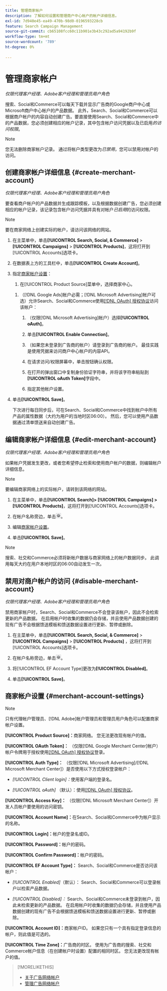 ```yaml
---
title: 管理商家帐户
description: 了解如何设置和管理商户中心帐户的帐户详细信息。
exl-id: 7d940e45-ea49-470b-98d0-0196593228cb
feature: Search Campaign Management
source-git-commit: cb65108fcc60c11b901e3b43c292ad5a94192b9f
workflow-type: tm+mt
source-wordcount: '789'
ht-degree: 0%

---
```


# 管理商家帐户

*仅限代理客户经理、Adobe客户经理和管理员用户角色*

搜索、Social和Commerce可以每天下载并显示广告商的Google商户中心或Microsoft商户中心帐户的产品数据。 此外，Search、Social和Commerce可以根据商户帐户的内容自动创建广告。要直接使用Search、Social和Commerce中的产品数据，您必须创建相应的帐户记录，其中包含帐户访问凭据以及已启用&#x200B;*的访问权限*。

>[!NOTE]
>
>您无法删除商家帐户记录。 通过将帐户类型更改为&#x200B;*已禁用*，您可以禁用对帐户的访问。

## 创建商家帐户详细信息 {#create-merchant-account}

*仅限代理客户经理、Adobe客户经理和管理员用户角色*

要查看商户帐户的产品数据并生成跟踪模板，以及根据数据创建广告，您必须创建相应的帐户记录，该记录包含帐户访问凭据并具有对帐户&#x200B;*已启用*&#x200B;的访问权限。

>[!NOTE]
>
>要在商家网络上创建实际的帐户，请访问该网络的网站。

1. 在主菜单中，单击&#x200B;**[!UICONTROL Search, Social, & Commerce]** \> **[!UICONTROL Campaigns]** \> **[!UICONTROL Products]**，这将打开到[!UICONTROL Accounts]选项卡。

1. 在数据表上方的工具栏中，单击&#x200B;**[!UICONTROL Create Account]**。

1. 指定[商家帐户设置](#merchant-account-settings)：

   1. 在[!UICONTROL Product Source]菜单中，选择商家中心。

   <!--

   1. ([!DNL Meta Ads] accounts only) Log in to the [!DNL Meta Ads] account.

   And are there additional steps just for Meta? If so, create a separate procedure for it.
   
   -->

   1. （[!DNL Google Ads]帐户必需；[!DNL Microsoft Advertising]帐户可选）允许Search、Social和Commerce使用[[!DNL OAuth] 授权协议](https://oauth.net/2/)访问该帐户：

      1. （仅限[!DNL Microsoft Advertising]帐户）选择&#x200B;**[!UICONTROL oAuth]**。

      1. 单击&#x200B;**[!UICONTROL Enable Connection]**。

      1. （如果您未登录到广告商的帐户）请登录到广告商的帐户。 最佳实践是使用凭据来访问商户中心帐户的内容API。

      1. 在请求访问/权限屏幕中，单击按钮确认权限。

      1. 在打开的弹出窗口中复制身份验证字符串，并将该字符串粘贴到&#x200B;**[!UICONTROL oAuth Token]**&#x200B;字段中。

      1. 指定其他帐户设置。

1. 单击&#x200B;**[!UICONTROL Save]**。

   下次进行每日同步后，可在Search、Social和Commerce中找到帐户中所有产品的属性数据（大约为用户的当地时区06:00）。 然后，您可以使用产品数据通过清单馈送来自动创建广告。

## 编辑商家帐户详细信息 {#edit-merchant-account}

*仅限代理客户经理、Adobe客户经理和管理员用户角色*

如果帐户凭据发生更改，或者您希望停止检索和使用商户帐户的数据，则编辑帐户详细信息。

>[!NOTE]
>
>要编辑商家网络上的实际帐户，请转到该网络的网站。

1. 在主菜单中，单击&#x200B;**[!UICONTROL Search]\> [!UICONTROL Campaigns] \>[!UICONTROL Products]**，这将打开到[!UICONTROL Accounts]选项卡。

1. 在帐户名称旁边，单击![查看/编辑设置](/help/search-social-commerce/assets/settings.png "查看/编辑设置")。

1. 编辑[商家帐户设置](#merchant-account-settings)。

1. 单击&#x200B;**[!UICONTROL Save]**。

>[!NOTE]
>
>搜索、社交和Commerce必须将新帐户数据与商家网络上的帐户数据同步。 此调用每天大约在用户本地时区的06:00自动发生一次。

## 禁用对商户帐户的访问 {#disable-merchant-account}

*仅限代理客户经理、Adobe客户经理和管理员用户角色*

禁用商家帐户时，Search、Social和Commerce不会登录该帐户，因此不会检索更新的产品数据。 在启用帐户时收集的数据仍会存储，并且使用产品数据创建的现有广告不会根据馈送模板和馈送数据设置进行更新、暂停或删除。

1. 在主菜单中，单击&#x200B;**[!UICONTROL Search, Social, & Commerce]** \> **[!UICONTROL Campaigns]** \> **[!UICONTROL Products]** ，这将打开到[!UICONTROL Accounts]选项卡。

1. 在帐户名称旁边，单击![查看/编辑设置](/help/search-social-commerce/assets/settings.png "查看/编辑设置")。

1. 将[!UICONTROL EF Account Type]更改为&#x200B;**[!UICONTROL Disabled]**。

1. 单击&#x200B;**[!UICONTROL Save]**。

## 商家帐户设置 {#merchant-account-settings}

>[!NOTE]
>
>只有代理帐户管理员、[!DNL Adobe]帐户管理员和管理员用户角色可以配置商家帐户设置。

**[!UICONTROL Product Source]：**&#x200B;商家网络。 您无法更改现有帐户的值。

**[!UICONTROL OAuth Token]：** （仅限[!DNL Google Merchant Center]帐户）帐户令牌用于授权使用[[!DNL OAuth] 授权协议](https://oauth.net/2/)登录。

**[!UICONTROL Auth Type]：** （仅限[!DNL Microsoft Advertising]/[!DNL Microsoft Merchant Center]）是否使用以下方式授权登录帐户：

* *[!UICONTROL Client login]：*&#x200B;使用客户端的登录名。

* *[!UICONTROL oAuth]* （默认）：使用[[!DNL OAuth] 授权协议](https://oauth.net/2/)。

**[!UICONTROL Access Key]：** （仅限[!DNL Microsoft Merchant Center]）开发人员帐户要使用的访问密钥。

**[!UICONTROL Account Name]：**&#x200B;在Search、Social和Commerce中为帐户显示的名称。

**[!UICONTROL Login]：**&#x200B;帐户的登录名或ID。

**[!UICONTROL Password]：**&#x200B;帐户的密码。

**[!UICONTROL Confirm Password]：**&#x200B;帐户的密码。

**[!UICONTROL EF Account Type]：** Search、Social和Commerce是否访问该帐户：

* *[!UICONTROL Enabled]*（默认）： Search、Social和Commerce可以登录帐户以检索产品数据。

* *[!UICONTROL Disabled]：* Search、Social和Commerce未登录到帐户，因此未检索更新的产品数据。 在启用帐户时收集的数据仍会存储，并且使用产品数据创建的现有广告不会根据馈送模板和馈送数据设置进行更新、暂停或删除。

**[!UICONTROL Account ID]：**&#x200B;商家帐户ID。 如果您只有一个具有指定登录信息的帐户，则此值是可选的。

**[!UICONTROL Time Zone]：**&#x200B;广告商的时区。 使用为广告商的搜索、社交和Commerce帐户信息（在创建帐户时设置）配置的相同时区。 您无法更改现有帐户的值。

>[!MORELIKETHIS]
>
>* [关于广告网络帐户](ad-network-account-about.md)
>* [管理广告网络帐户](ad-network-account-manage.md)
